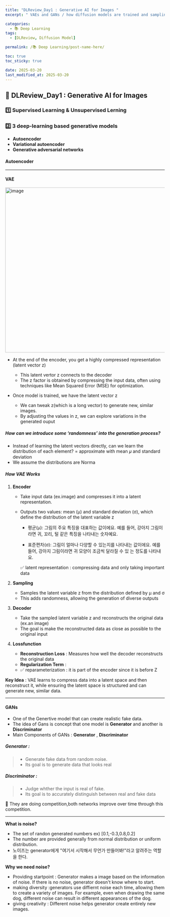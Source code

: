 ```yaml
---
title: "DLReview_Day1 : Generative AI for Images "
excerpt: " VAEs and GANs / how diffusion models are trained and sampling is conducted to generate image"

categories:
  - 📚 Deep Learning
tags:
  - [DLReview, Diffusion Model]

permalink: /📚 Deep Learning/post-name-here/

toc: true
toc_sticky: true

date: 2025-03-20
last_modified_at: 2025-03-20
---
```


## 🦥 DLReview_Day1 : Generative AI for Images 

### 1️⃣ Supervised Learning & Unsupervised Lerning 

### 2️⃣ 3 deep-learning based generative models

- **Autoencoder** 
- **Variational autoencoder**
- **Generative adversarial networks**

#### Autoencoder 


---

#### VAE 

<img width="521" alt="image" src="https://github.com/user-attachments/assets/c5c926ab-0b59-4558-a53f-3ed687f75604" />
    
    
- At the end of the encoder, you get a highly compressed representation (latent vector z) 
  - This latent vertor z connects to the decoder
  - The z factor is obtained by compressing the input data, often using techniques like Mean Squared Error (MSE) for optimization.

- Once model is trained, we have the latent vector z
  - We can tweak z(which is a long vector) to generate new, similar images.
  - By adjusting the values in z, we can explore variations in the generated ouput 


##### How can we introduce some ‘randomness’ into the generation process?

- Instead of learning the latent vectors directly, can we learn the
distribution of each element? = approximate with mean 𝜇 and standard deviation
- We assume the distributions are Norma



##### How VAE Works 

  1. **Encoder**
     - Take input data (ex.image) and compresses it into a latent representation.
     - Outputs two values: mean (μ) and standard deviation (σ), which define the distribution of the latent variable z
       - 평균(μ): 그림의 주요 특징을 대표하는 값이에요. 예를 들어, 강아지 그림이라면 귀, 꼬리, 털 같은 특징을 나타내는 숫자예요.

       - 표준편차(σ): 그림이 얼마나 다양할 수 있는지를 나타내는 값이에요. 예를 들어, 강아지 그림이라면 귀 모양이 조금씩 달라질 수 있                   는 정도를 나타내요.

       ✅ latent representation : compressing data and only taking important data 
 
  3. **Sampling**
      - Samples the latent variable z from the distribution defined by μ and σ
      - This adds randomness, allowing the generation of diverse outputs
 
  4. **Decoder**
       - Take the sampled latent variable z and reconstructs the original data (ex.an image)
       - The goal is make the reconstructed data as close as possible to the original input
  5. **Lossfunction**
       - **Reconstruction Loss** : Measures how well the decoder reconstructs the original data
       - **Regularization Term** : 
       - ✅ reparameterization : it is part of the encoder since it is before Z

**Key Idea** : VAE learns to compress data into a latent space and then reconstruct it, while ensuring the latent space is structured and can generate new, similar data. 

---


#### GANs
- One of the Genertive model that can create realistic fake data. 
- The idea of Gans is concept that one model is **Generator** and another is **Discriminator**
- Main Components of GANs : **Generator** , **Discriminator**
  
##### **Generator** :
  > - Generate fake data from random noise.
  > - Its goal is to generate data that looks real

##### **Discriminator** :
  >- Judge whther the input is real of fake.
  >- Its goal is to accurately distinguish between real and fake data

 📌 They are doing competition,both networks improve over time through this competition.


---


**What is noise?**
- The set of randon generated numbers ex) [0.1,-0.3,0.8,0.2]
- The number are provided generally from normal distribution or uniform distribution. 
- 노이즈는 generator에게 "여기서 시작해서 무언가 만들어봐!"라고 알려주는 역할을 한다.

**Why we need noise?**
- Providing startpoint : Generator makes a image based on the information of noise. If there is no noise, generator doesn't know where to start.
- making diversity :generators use diffiernt noise each time, allowing them to create a variety of images. For example, even when drawing the same dog, different noise can result in different appearances of the dog.
- giving creativity : Different noise helps generator create entirely new images. 
  






